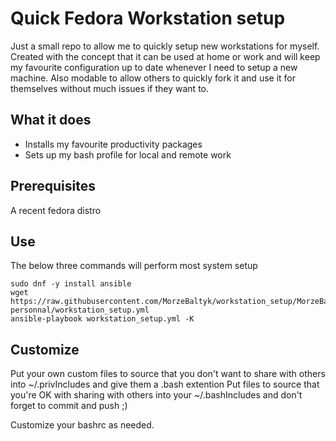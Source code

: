 # Quick Fedora Workstation setup

Just a small repo to allow me to quickly setup new workstations for myself. 
Created with the concept that it can be used at home or work and will keep my favourite configuration up to date whenever I need to setup a new machine.
Also modable to allow others to quickly fork it and use it for themselves without much issues if they want to.

## What it does

  * Installs my favourite productivity packages
  * Sets up my bash profile for local and remote work

## Prerequisites

A recent fedora distro

## Use

The below three commands will perform most system setup

```
sudo dnf -y install ansible
wget https://raw.githubusercontent.com/MorzeBaltyk/workstation_setup/MorzeBaltyk-personnal/workstation_setup.yml
ansible-playbook workstation_setup.yml -K
```

## Customize

Put your own custom files to source that you don't want to share with others into ~/.privIncludes and give them a .bash extention
Put files to source that you're OK with sharing with others into your ~/.bashIncludes and don't forget to commit and push ;)

Customize your bashrc as needed.
